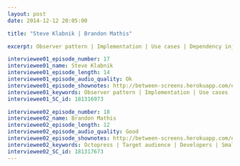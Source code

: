 ```yaml
---
layout: post
date: 2014-12-12 20:05:00

title: "Steve Klabnik | Brandon Mathis"

excerpt: Observer pattern | Implementation | Use cases | Dependency injection | Naming | Advantages & downsides | Two way bindings || Octopress | Target audience | Developers | Small & big projects | Limitations

interviewee01_episode_number: 17
interviewee01_name: Steve Klabnik
interviewee01_episode_length: 14
interviewee01_episode_audio_quality: Ok
interviewee01_episode_shownotes: http://between-screens.herokuapp.com/episodes/17
interviewee01_keywords: Observer pattern | Implementation | Use cases | Dependency injection | Naming | Advantages & downsides | Two way bindings
interviewee01_SC_id: 181316973

interviewee02_episode_number: 18
interviewee02_name: Brandon Mathis
interviewee02_episode_length: 12
interviewee02_episode_audio_quality: Good
interviewee02_episode_shownotes: http://between-screens.herokuapp.com/episodes/18
interviewee02_keywords: Octopress | Target audience | Developers | Small & big projects | Limitations
interviewee02_SC_id: 181317673
---
```

